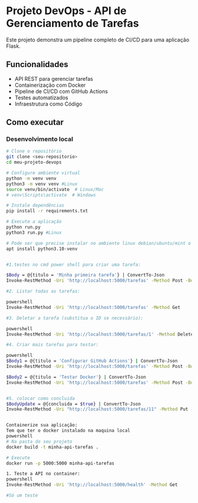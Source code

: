 # Projeto DevOps - API de Gerenciamento de Tarefas

Este projeto demonstra um pipeline completo de CI/CD para uma aplicação Flask.

## Funcionalidades
- API REST para gerenciar tarefas
- Containerização com Docker
- Pipeline de CI/CD com GitHub Actions
- Testes automatizados
- Infraestrutura como Código

## Como executar

### Desenvolvimento local
```bash
# Clone o repositório
git clone <seu-repositorio>
cd meu-projeto-devops

# Configure ambiente virtual
python -m venv venv
python3 -m venv venv #Linux
source venv/bin/activate  # Linux/Mac
# venv\Scripts\activate  # Windows

# Instale dependências
pip install -r requirements.txt

# Execute a aplicação
python run.py
python3 run.py #Linux

# Pode ser que precise instalar no ambiente linux debian/ubuntu/mint o python3-venv para funcionar o projeto no linux, a versão pode ser que peça a mais recente: 
apt install python3.10-venv 


#1.testes no cmd power shell para criar uma tarefa:

$Body = @{titulo = 'Minha primeira tarefa'} | ConvertTo-Json
Invoke-RestMethod -Uri 'http://localhost:5000/tarefas' -Method Post -Body $Body -ContentType 'application/json'

#2. Listar todas as tarefas:

powershell
Invoke-RestMethod -Uri 'http://localhost:5000/tarefas' -Method Get

#3. Deletar a tarefa (substitua o ID se necessário):

powershell
Invoke-RestMethod -Uri 'http://localhost:5000/tarefas/1' -Method Delete

#4. Criar mais tarefas para testar:

powershell
$Body1 = @{titulo = 'Configurar GitHub Actions'} | ConvertTo-Json
Invoke-RestMethod -Uri 'http://localhost:5000/tarefas' -Method Post -Body $Body1 -ContentType 'application/json'

$Body2 = @{titulo = 'Testar Docker'} | ConvertTo-Json
Invoke-RestMethod -Uri 'http://localhost:5000/tarefas' -Method Post -Body $Body2 -ContentType 'application/json'


#5. colocar como concluida
$BodyUpdate = @{concluida = $true} | ConvertTo-Json
Invoke-RestMethod -Uri "http://localhost:5000/tarefas/11" -Method Put -Body $BodyUpdate -ContentType 'application/json' -Headers @{'Accept' = 'application/json'}


Containerize sua aplicação:
Tem que ter o docker instalado na maquina local
powershell
# Na pasta do seu projeto
docker build -t minha-api-tarefas .

# Execute
docker run -p 5000:5000 minha-api-tarefas

1. Teste a API no container:
powershell
Invoke-RestMethod -Uri 'http://localhost:5000/health' -Method Get

#Só um teste

